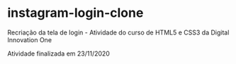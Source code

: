# instagram-login-clone
Recriação da tela de login - Atividade do curso de HTML5 e CSS3 da Digital Innovation One

Atividade finalizada em 23/11/2020

